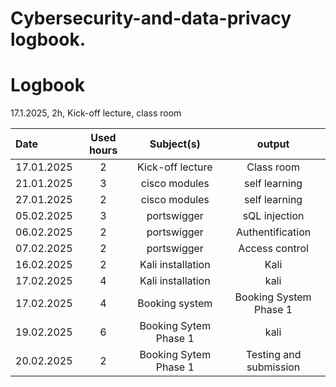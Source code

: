 # Cybersecurity-and-data-privacy logbook.
# Logbook

17.1.2025, 2h, Kick-off lecture, class room

| Date  | Used hours | Subject(s) |  output |
| :---         |     :---:      |     :---:      |     :---:      |
| 17.01.2025 | 2 | Kick-off lecture  | Class room  |
| 21.01.2025 | 3 | cisco modules  | self learning |
| 27.01.2025 | 2 | cisco modules  | self learning |
| 05.02.2025 | 3 | portswigger  | sQL injection |
| 06.02.2025 | 2 | portswigger  | Authentification |
| 07.02.2025 | 2 | portswigger  | Access control |
| 16.02.2025 | 2 | Kali installation| Kali |
| 17.02.2025 | 4|  Kali installation  | kali |
| 17.02.2025 | 4|  Booking system  | Booking System Phase 1 |
| 19.02.2025 | 6|  Booking Sytem Phase 1 | kali |
| 20.02.2025 | 2 |  Booking Sytem Phase 1 | Testing and submission |



